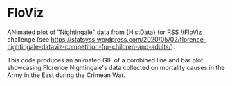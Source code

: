 # FloViz
ANimated plot of "Nightingale" data from {HistData} for RSS #FloViz challenge (see https://statsyss.wordpress.com/2020/05/02/florence-nightingale-dataviz-competition-for-children-and-adults/).

This code produces an animated GIF of a combined line and bar plot showcasing Florence Nightingale's data collected on mortality causes in the Army in the East during the Crimean War.
